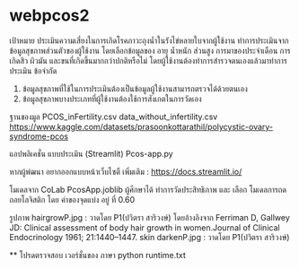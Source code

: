 # webpcos2

เป้าหมาย
   ประเมินความเสี่ยงในการเกิดโรคภาวะถุงน้ำในรังไข่หลายใบจากผู้ใช้งาน ทำการประเมินจากข้อมูลสุขภาพส่วนตัวของผู้ใช้งาน โดยเลือกข้อมูลของ อายุ น้ำหนัก ส่วนสูง การมาของประจำเดือน การเกิดสิว ผิวมัน และขนที่เกิดขึ้นมากกว่าปกติหรือไม่ โดยผู้ใช้งานต้องทำการสำรวจตนเองแล้วมาทำการประเมิน
ข้อจำกัด
1) ข้อมูลสุขภาพที่ใช้ในการประเมินต้องเป็นข้อมูลผู้ใช้งานสามารถตรวจได้ด้วยตนเอง
2) ข้อมูลสุขภาพบางประเภทที่ผู้ใช้งานต้องใช้การสังเกตในการวัดเอง

ฐานของมูล 
PCOS_inFertility.csv
data_without_infertility.csv
https://www.kaggle.com/datasets/prasoonkottarathil/polycystic-ovary-syndrome-pcos


แอปพลิเคชั่น แบบประเมิน (Streamlit)
Pcos-app.py

หากผู้พํฒนา อยากออกแบบหน้าเว็บไซตื เพิ่มเติม : https://docs.streamlit.io/

โมเดลจาก CoLab 
PcosApp.joblib
ผู้ศึกษาได้ ทำการวัดประสิทธิภาพ และ เลือก โมเดลการถดถอยโลจิสติก 
โดย ค่าของจุดแบ่ง อยู่ ที่ 0.60 

รูปภาพ 
hairgrowP.jpg : วาดโดย P1(ปวิตรา สาริวงษ์) โดยอ้างอิงจาก  Ferriman D, Gallwey JD: Clinical assessment of body hair growth in women.Journal of Clinical Endocrinology 1961; 21:1440–1447.
skin darkenP.jpg : วาดโดย P1(ปวิตรา สาริวงษ์)

** โปรดตรวจสอบ เวอร์ชั่นของ ภาษา python
runtime.txt


